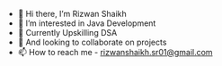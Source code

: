 - 👋 Hi there, I’m Rizwan Shaikh
- 👀 I’m interested in Java Development
- 🌱 Currently Upskilling DSA
- 💞️ And looking to collaborate on projects
- 📫 How to reach me - rizwanshaikh.sr01@gmail.com

<!---
techyrizz/techyrizz is a ✨ special ✨ repository because its `README.md` (this file) appears on your GitHub profile.
You can click the Preview link to take a look at your changes.
--->
